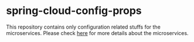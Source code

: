 # spring-cloud-config-props


This repository contains only configuration related stuffs for the microservices. Please check [here](https://github.com/rajeevshukla/spring-microservices-with-docker) for more details about the microservices. 
